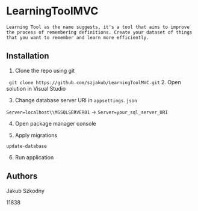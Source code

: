 # LearningToolMVC

`Learning Tool as the name suggests, it's a tool that aims to improve the process of remembering definitions. Create your dataset of things that you want to remember and learn more efficiently.`


## Installation

1. Clone the repo using git

``` git clone https://github.com/szjakub/LearningToolMVC.git```
2. Open solution in Visual Studio

3. Change database server URI in ```appsettings.json```

```Server=localhost\\MSSQLSERVER01``` -> ```Server=your_sql_server_URI```

4. Open package manager console

5. Apply migrations

```update-database```

6. Run application



## Authors

Jakub Szkodny

11838